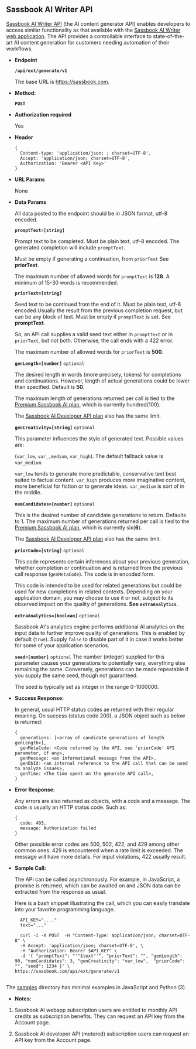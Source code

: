 **Sassbook AI Writer API**
----
[Sassbook AI Writer API](https://sassbook.com/developer-api
"Sassbook AI Content Generator API is the most advanced API for automatic text generation using modern AI.") (the AI content generator API) enables developers to access
  similar functionality as that available with the [Sassbook AI Writer web application](https://sassbook.com/ai-writer "AI text content generator for rapid content generation using modern AI"). The API provides a controllable interface to state-of-the-art AI content generation for customers needing automation of their workflows.
  
* **Endpoint**

  __`/api/ext/generate/v1`__
  
  The base URL is https://sassbook.com.

* **Method:**
  
  
  __`POST`__
  
*  **Authorization required**  

  
   Yes
  
*  **Header**
  
    ```
    {
      Content-type: 'application/json; ; charset=UTF-8',
      Accept: 'application/json; charset=UTF-8',
      Authorization: 'Bearer <API Key>'
    }
    ```

*  **URL Params**

    None


* **Data Params**

  
    All data posted to the endpoint should be in JSON format, utf-8 encoded.
    
    
    
    __`promptText=[string]`__
    
    Prompt text to be completed. Must be plain text,  utf-8 encoded. The
    generated completion will include `promptText`.
    
    Must be empty if generating a continuation, from `priorText` See **priorText**.

    The maximum number of allowed words for `promptText` is **128**. A minimum of 15-30 words is
    recommended.
    
    __`priorText=[string]`__
    
    Seed text to be continued from the end of it. Must be plain text, utf-8
    encoded.Usually the result from the previous completion request, but can
    be any block of text. Must be empty if `promptText` is set. See
    **promptText**.

    So, an API call supplies a valid seed text either in `promptText` or in 
    `priorText`, but not both. Otherwise, the call ends with a 422 error.

    The maximum number of allowed words for `priorText` is **500**.
  
    __`genLength=[number]`__ `optional`

    The desired length in words (more precisely, tokens) for completions and
    continuations. However, length of actual generations could be lower than
    specified. Default is **50**.

    The maximum length of generations returned per call is tied to the
    [Premium Sassbook AI plan](https://sassbook.com/pricing 
    "AI content generator and AI text summary generator subscription plans"),
    which is currently hundred(100).
 
    The [Sassbook AI Developer API plan](https://sassbook.com/developer-api
    "AI text content generator and AI text summarizer developer API plan") also has the same limit. 
    
    __`genCreativity=[string]`__ `optional`
        
    This parameter influences the style of generated text. Possible values are:

    (`var_low`, `var_,medium`, `var_high`). The default fallback value is `var_medium`.
    
    `var_low` tends to generate more predictable, conservative text best suited to
    factual content. `var_high` produces more imaginative content, more beneficial
    for fiction or to generate ideas. `var_medium` is sort of in the middle.
    
    __`numCandidates=[number]`__ `optional`
        
    This is the desired number of candidate generations to return. Defaults
    to 1. The maximum number of generations returned per call is tied to the
    [Premium Sassbook AI plan](https://sassbook.com/pricing 
    "AI content generator and AI text summarizer subscription plans"), which
    is currently six(**6**).
 
    The [Sassbook AI Developer API plan](https://sassbook.com/developer-api
    "AI content generator and AI text summarizer developer API plan") also
    has the same limit. 
    
    __`priorCode=[string]`__ `optional`

    This code represents certain inferences about your previous generation,
    whether completion or continuation and is returned from the previous call
    response (`genMetaCode`). The code is in encoded form.

    This code is intended to be used for related generations but could be used
    for new completions in related contexts. Depending on your application
    domain, you may choose to use it or not, subject to its observed impact on
    the quality of generations. **See `extraAnalytics`**.

    __`extraAnalytics=[boolean]`__ `optional`

    Sassbook AI's analytics engine performs additional AI analytics on the input
     data to further improve quality of generations. This is enabled by default
    (`true`). Supply `false` to disable part of it in case it works better for
    some of your application scenarios.

    __`seed=[number]`__ `optional`
    The number (integer) supplied for this parameter causes your generations to
    potentially vary, everything else remaining the same. Conversely,
    generations can be made repeatable if you supply the same seed, though not
    guaranteed.

    The seed is typically set as integer in the range 0-1000000.

* **Success Response:**
  
  In general, usual HTTP status codes ae returned with their regular meaning. On success
  (status code 200), a JSON object such as below is returned:
  
    ```
    {
      generations: [<array of candidate generations of length genLength>],
      genMetaCode: <Code returned by the API, see 'priorCode' API parameter, if any>,
      genMessage: <an informational message from the API>,
      genDbId: <an internal reference to the API call that can be used to analyze issues>,
      genTime: <The time spent on the generate API call>,
    }
    ```
 
* **Error Response:**

  Any errors are also returned as objects, with a code and a message. The code is usually
  an HTTP status code. Such as:
  
  ```
  {
    code: 403,
    message: Authorization failed
  }
  ```
    
    Other possible error codes are 500, 502, 422, and 429 among other common
    ones. 429 is encountered when a rate limit is exceeded. The message will
    have more details. For input violations, 422 usually result.

* **Sample Call:**

  The API can be called asynchronously. For example, in JavaScript, a promise is returned, which can be awaited on and JSON data can be extracted from the response as usual.
  
  Here is a bash snippet illustrating the call, which you can easily translate into your favorite programming language.
  
  ```
    API_KEY="...."
    text="..."
    
    curl -i -X POST  -H "Content-Type: application/json; charset=UTF-8" \
    -H Accept: 'application/json; charset=UTF-8', \
    -H "Authorization: Bearer $API_KEY" \
    -d '{ "promptText": "'"$text"'", "priorText": "", "genLength": 90, "numCandidates": 3, "genCreativity": "var_low",  "priorCode": "", "seed": 1234 }' \
  https://sassbook.com/api/ext/generate/v1
   
    ```

The [samples](./samples) directory has minimal examples in JavaScript and Python (3).

* **Notes:**

1. Sassbook AI webapp subscription users are entitled to monthly API credits as subscription benefits. They can request an API key from the Account page.

2. Sassbook AI developer API (metered) subscription users can request an API key from the Account page.

